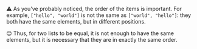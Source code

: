 :warning: As you've probably noticed, the order of the items is important. For example, `["hello", "world"]` is not the same as `["world", "hello"]`: they both have the same elements, but in different positions.

:relieved: Thus, for two lists to be equal, it is not enough to have the same elements, but it is necessary that they are in exactly the same order.
